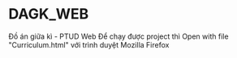 # DAGK_WEB
Đồ án giữa kì - PTUD Web
Để chạy được project thì Open with file "Curriculum.html" với trình duyệt Mozilla Firefox
